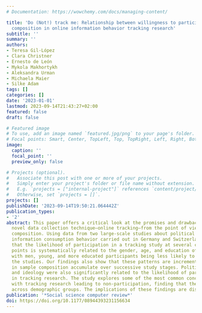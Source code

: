 ```yaml
---
# Documentation: https://wowchemy.com/docs/managing-content/

title: 'Do (Not!) track me: Relationship between willingness to participate and sample
  composition in online information behavior tracking research'
subtitle: ''
summary: ''
authors:
- Teresa Gil-López
- Clara Christner
- Ernesto de León
- Mykola Makhortykh
- Aleksandra Urman
- Michaela Maier
- Silke Adam
tags: []
categories: []
date: '2023-01-01'
lastmod: 2023-09-14T21:43:27+02:00
featured: false
draft: false

# Featured image
# To use, add an image named `featured.jpg/png` to your page's folder.
# Focal points: Smart, Center, TopLeft, Top, TopRight, Left, Right, BottomLeft, Bottom, BottomRight.
image:
  caption: ''
  focal_point: ''
  preview_only: false

# Projects (optional).
#   Associate this post with one or more of your projects.
#   Simply enter your project's folder or file name without extension.
#   E.g. `projects = ["internal-project"]` references `content/project/deep-learning/index.md`.
#   Otherwise, set `projects = []`.
projects: []
publishDate: '2023-09-14T19:50:21.064442Z'
publication_types:
- '2'
abstract: This paper offers a critical look at the promises and drawbacks of a popular,
  novel data collection technique—online tracking—from the point of view of sample
  composition. Using data from two large-scale studies about political attitudes and
  information consumption behavior carried out in Germany and Switzerland, we find
  that the likelihood of participation in a tracking study at several critical dropout
  points is systematically related to the gender, age, and education of participants,
  with men, young, and more educated participants being less likely to dropout of
  the studies. Our findings also show that these patterns are incremental, as changes
  in sample composition accumulate over successive study stages. Political interest
  and ideology were also significantly related to the likelihood of participation
  in tracking research. The study explores some of the most common concerns associated
  with tracking research leading to non-participation, finding that they also differ
  across demographic groups. The implications of these findings are discussed.
publication: '*Social science computer review*'
doi: https://doi.org/10.1177/08944393231156634
---
```


